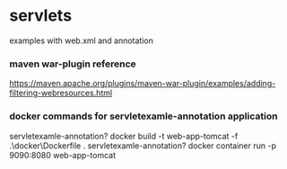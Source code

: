 # servlets
examples with web.xml and annotation

### maven war-plugin reference
https://maven.apache.org/plugins/maven-war-plugin/examples/adding-filtering-webresources.html

### docker commands for servletexamle-annotation application
servletexamle-annotation? docker build -t web-app-tomcat -f .\docker\Dockerfile .
servletexamle-annotation? docker container run -p 9090:8080 web-app-tomcat

